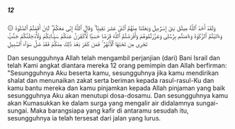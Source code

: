 ##### 12

<span class="ayah">۞ وَلَقَدْ أَخَذَ ٱللَّهُ مِيثَٰقَ بَنِىٓ إِسْرَٰٓءِيلَ وَبَعَثْنَا مِنْهُمُ ٱثْنَىْ عَشَرَ نَقِيبًۭا ۖ وَقَالَ ٱللَّهُ إِنِّى مَعَكُمْ ۖ لَئِنْ أَقَمْتُمُ ٱلصَّلَوٰةَ وَءَاتَيْتُمُ ٱلزَّكَوٰةَ وَءَامَنتُم بِرُسُلِى وَعَزَّرْتُمُوهُمْ وَأَقْرَضْتُمُ ٱللَّهَ قَرْضًا حَسَنًۭا لَّأُكَفِّرَنَّ عَنكُمْ سَيِّـَٔاتِكُمْ وَلَأُدْخِلَنَّكُمْ جَنَّٰتٍۢ تَجْرِى مِن تَحْتِهَا ٱلْأَنْهَٰرُ ۚ فَمَن كَفَرَ بَعْدَ ذَٰلِكَ مِنكُمْ فَقَدْ ضَلَّ سَوَآءَ ٱلسَّبِيلِ</span>

<span class="ayah_translation">Dan sesungguhnya Allah telah mengambil perjanjian (dari) Bani Israil dan telah Kami angkat diantara mereka 12 orang pemimpin dan Allah berfirman: "Sesungguhnya Aku beserta kamu, sesungguhnya jika kamu mendirikan shalat dan menunaikan zakat serta beriman kepada rasul-rasul-Ku dan kamu bantu mereka dan kamu pinjamkan kepada Allah pinjaman yang baik sesungguhnya Aku akan menutupi dosa-dosamu. Dan sesungguhnya kamu akan Kumasukkan ke dalam surga yang mengalir air didalamnya sungai-sungai. Maka barangsiapa yang kafir di antaramu sesudah itu, sesungguhnya ia telah tersesat dari jalan yang lurus.</span>
